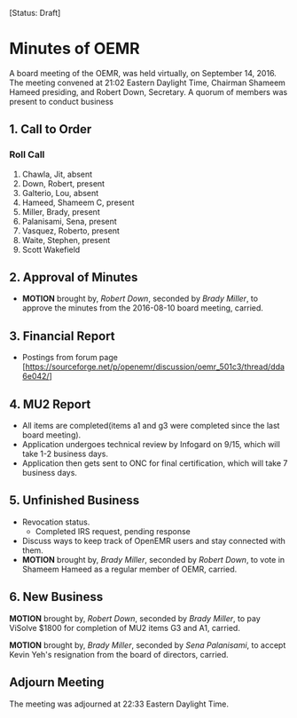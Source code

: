 [Status: Draft]

# Minutes of OEMR
A board meeting of the OEMR, was held virtually, on September 14, 2016. The meeting convened at 21:02 Eastern Daylight Time, Chairman Shameem Hameed presiding, and Robert Down, Secretary. A quorum of members was present to conduct business

## 1. Call to Order

### Roll Call

1. Chawla, Jit, absent
2. Down, Robert, present
3. Galterio, Lou, absent
4. Hameed, Shameem C, present
5. Miller, Brady, present
6. Palanisami, Sena, present
7. Vasquez, Roberto, present
8. Waite, Stephen, present
9. Scott Wakefield

## 2. Approval of Minutes

- **MOTION** brought by, _Robert Down_, seconded by _Brady Miller_, to approve the minutes from the 2016-08-10 board meeting, carried.

## 3. Financial Report

- Postings from forum page [https://sourceforge.net/p/openemr/discussion/oemr_501c3/thread/dda6e042/]

## 4. MU2 Report

- All items are completed(items a1 and g3 were completed since the last board meeting).
- Application undergoes technical review by Infogard on 9/15, which will take 1-2 business days.
- Application then gets sent to ONC for final certification, which will take 7 business days.

## 5. Unfinished Business

- Revocation status.
    - Completed IRS request, pending response
- Discuss ways to keep track of OpenEMR users and stay connected with them.
- **MOTION** brought by, _Brady Miller_, seconded by _Robert Down_, to vote in Shameem Hameed as a regular member of OEMR, carried.

## 6. New Business
**MOTION** brought by, _Robert Down_, seconded by _Brady Miller_, to pay ViSolve $1800 for completion of MU2 items G3 and A1, carried.

**MOTION** brought by, _Brady Miller_, seconded by _Sena Palanisami_, to accept Kevin Yeh's resignation from the board of directors, carried.

## Adjourn Meeting
The meeting was adjourned at 22:33 Eastern Daylight Time.


